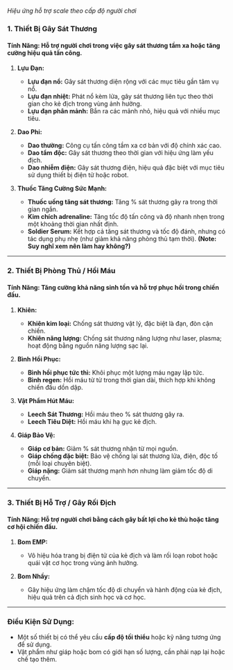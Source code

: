 *Hiệu ứng hỗ trợ scale theo cấp độ người chơi*

### **1. Thiết Bị Gây Sát Thương**

#### **Tính Năng:** Hỗ trợ người chơi trong việc gây sát thương tầm xa hoặc tăng cường hiệu quả tấn công.

1. **Lựu Đạn:**
    
    - **Lựu đạn nổ:** Gây sát thương diện rộng với các mục tiêu gần tâm vụ nổ.
    - **Lựu đạn nhiệt:** Phát nổ kèm lửa, gây sát thương liên tục theo thời gian cho kẻ địch trong vùng ảnh hưởng.
    - **Lựu đạn phân mảnh:** Bắn ra các mảnh nhỏ, hiệu quả với nhiều mục tiêu.
2. **Dao Phi:**
    
    - **Dao thường:** Công cụ tấn công tầm xa cơ bản với độ chính xác cao.
    - **Dao tẩm độc:** Gây sát thương theo thời gian với hiệu ứng làm yếu địch.
    - **Dao nhiễm điện:** Gây sát thương điện, hiệu quả đặc biệt với mục tiêu sử dụng thiết bị điện tử hoặc robot.
3. **Thuốc Tăng Cường Sức Mạnh:**
    
    - **Thuốc uống tăng sát thương:** Tăng % sát thương gây ra trong thời gian ngắn.
    - **Kim chích adrenaline:** Tăng tốc độ tấn công và độ nhanh nhẹn trong một khoảng thời gian nhất định.
    - **Soldier Serum:** Kết hợp cả tăng sát thương và tốc độ đánh, nhưng có tác dụng phụ nhẹ (như giảm khả năng phòng thủ tạm thời). **(Note: Suy nghĩ xem nên làm hay không?)**

---

### **2. Thiết Bị Phòng Thủ / Hồi Máu**

#### **Tính Năng:** Tăng cường khả năng sinh tồn và hỗ trợ phục hồi trong chiến đấu.

1. **Khiên:**
    
    - **Khiên kim loại:** Chống sát thương vật lý, đặc biệt là đạn, đòn cận chiến.
    - **Khiên năng lượng:** Chống sát thương năng lượng như laser, plasma; hoạt động bằng nguồn năng lượng sạc lại.
2. **Bình Hồi Phục:**
    
    - **Bình hồi phục tức thì:** Khôi phục một lượng máu ngay lập tức.
    - **Bình regen:** Hồi máu từ từ trong thời gian dài, thích hợp khi không chiến đấu dồn dập.
3. **Vật Phẩm Hút Máu:**
    
    - **Leech Sát Thương:** Hồi máu theo % sát thương gây ra.
    - **Leech Tiêu Diệt:** Hồi máu khi hạ gục kẻ địch.
4. **Giáp Bảo Vệ:**
    
    - **Giáp cơ bản:** Giảm % sát thương nhận từ mọi nguồn.
    - **Giáp chống đặc biệt:** Bảo vệ chống lại sát thương lửa, điện, độc tố (mỗi loại chuyên biệt).
    - **Giáp nặng:** Giảm sát thương mạnh hơn nhưng làm giảm tốc độ di chuyển.

---

### **3. Thiết Bị Hỗ Trợ / Gây Rối Địch**

#### **Tính Năng:** Hỗ trợ người chơi bằng cách gây bất lợi cho kẻ thù hoặc tăng cơ hội chiến đấu.

1. **Bom EMP:**
    
    - Vô hiệu hóa trang bị điện tử của kẻ địch và làm rối loạn robot hoặc quái vật cơ học trong vùng ảnh hưởng.
2. **Bom Nhầy:**
    
    - Gây hiệu ứng làm chậm tốc độ di chuyển và hành động của kẻ địch, hiệu quả trên cả địch sinh học và cơ học.

---

### **Điều Kiện Sử Dụng:**

- Một số thiết bị có thể yêu cầu **cấp độ tối thiểu** hoặc kỹ năng tương ứng để sử dụng.
- Vật phẩm như giáp hoặc bom có giới hạn số lượng, cần phải nạp lại hoặc chế tạo thêm.